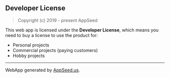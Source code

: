 ## Developer License

> Copyright (c) 2019 - present AppSeed

This web app is licensed under the **Developer License**, which means you need to buy a license to use the product for:

- Personal projects
- Commercial projects (paying customers)
- Hobby projects

---
WebApp generated by [AppSeed.us](https://appseed.us).
